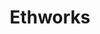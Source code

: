 ---
blog: https://medium.com/ethworks
codehost: https://github.com/https://github.com/ethWorks
dribbble: https://dribbble.com/ethworks
facebook: https://facebook.com/ethworks
linkedin: https://linkedin.com/company/ethworks
logohandle: ethworksio
sort: ethworks
title: Ethworks
twitter: https://x.com/ethworks
website: https://ethworks.io/
youtube: https://youtube.com/channel/UC6kuMbh67VfpPd3RMsBCGgA
---